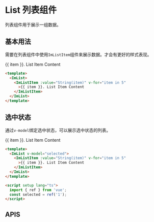 # List 列表组件

列表组件用于展示一组数据。

<script setup lang="ts">
import { ref } from 'vue'
const selected = ref('1')
</script>

## 基本用法

需要在列表组件中使用`ImListItem`组件来展示数据。才会有更好的样式表现。

 <ImList>
    <ImListItem :value="String(item)" v-for="item in 5"
      >{{ item }}. List Item Content
    </ImListItem>
  </ImList>

```html
<template>
  <ImList>
    <ImListItem :value="String(item)" v-for="item in 5"
      >{{ item }}. List Item Content
    </ImListItem>
  </ImList>
</template>
```

## 选中状态

通过`v-model`绑定选中状态，可以展示选中状态的列表。

 <ImList v-model="selected">
    <ImListItem :value="String(item)" v-for="item in 5"
      >{{ item }}. List Item Content
    </ImListItem>
  </ImList>

```html
<template>
  <ImList v-model="selected">
    <ImListItem :value="String(item)" v-for="item in 5"
      >{{ item }}. List Item Content
    </ImListItem>
  </ImList>
</template>

<script setup lang="ts">
  import { ref } from 'vue';
  const selected = ref('1');
</script>
```

## APIS
